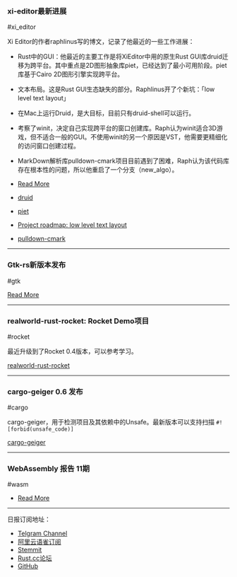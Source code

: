 ### xi-editor最新进展

#xi_editor

Xi Editor的作者raphlinus写的博文，记录了他最近的一些工作进展：

- Rust中的GUI：他最近的主要工作是将XiEditor中用的原生Rust GUI库druid迁移为跨平台。其中重点是2D图形抽象库piet，已经达到了最小可用阶段。piet库基于Cairo 2D图形引擎实现跨平台。
- 文本布局。这是Rust GUI生态缺失的部分。Raphlinus开了个新坑：「low level text layout」  
- 在Mac上运行Druid，是大目标，目前只有druid-shell可以运行。
- 考察了winit，决定自己实现跨平台的窗口创建库。Raph认为winit适合3D游戏，但不适合一般的GUI。不使用winit的另一个原因是VST，他需要更精细化的访问窗口创建过程。
- MarkDown解析库pulldown-cmark项目目前遇到了困难，Raph认为该代码库存在根本性的问题，所以他重启了一个分支（new_algo）。

- [Read More](https://raphlinus.github.io/personal/2019/02/20/more-small-updates.html)
- [druid](https://github.com/xi-editor/druid)
- [piet](https://github.com/linebender/piet)
- [Project roadmap: low level text layout](https://docs.google.com/document/d/1aw41q_izail-p99mN8dHrJeh9tMQ-Pldi54W6m7MHU8/edit)
- [pulldown-cmark](https://github.com/raphlinus/pulldown-cmark)

---

### Gtk-rs新版本发布

#gtk

[Read More](https://gtk-rs.org/blog/2019/02/21/new-release.html)

---

### realworld-rust-rocket: Rocket Demo项目

#rocket

最近升级到了Rocket 0.4版本，可以参考学习。

[realworld-rust-rocket](https://github.com/TatriX/realworld-rust-rocket)

---

### cargo-geiger 0.6 发布

#cargo

cargo-geiger，用于检测项目及其依赖中的Unsafe。最新版本可以支持扫描 `#![forbid(unsafe_code)]`

[cargo-geiger](https://github.com/anderejd/cargo-geiger)

---

### WebAssembly 报告 11期

#wasm

- [Read More](https://rustwasm.github.io/2019/02/21/this-week-in-rust-and-wasm-011.html)

---

日报订阅地址：

- [Telgram Channel](https://t.me/rust_daily_news )
- [阿里云语雀订阅](https://www.yuque.com/chaosbot/rustnews)
- [Stemmit](https://steemit.com/@blackanger)
- [Rust.cc论坛](https://rust.cc)
- [GitHub](https://github.com/RustStudy/rust_daily_news)
